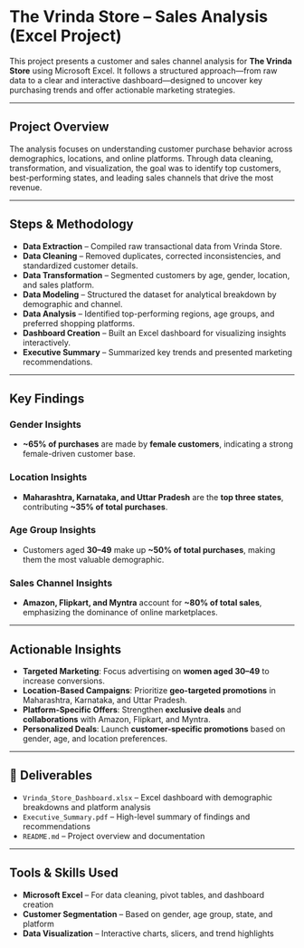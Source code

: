 #  The Vrinda Store – Sales Analysis (Excel Project)

This project presents a customer and sales channel analysis for **The Vrinda Store** using Microsoft Excel. It follows a structured approach—from raw data to a clear and interactive dashboard—designed to uncover key purchasing trends and offer actionable marketing strategies.

---

##  Project Overview

The analysis focuses on understanding customer purchase behavior across demographics, locations, and online platforms. Through data cleaning, transformation, and visualization, the goal was to identify top customers, best-performing states, and leading sales channels that drive the most revenue.

---

##  Steps & Methodology

- **Data Extraction** – Compiled raw transactional data from Vrinda Store.
- **Data Cleaning** – Removed duplicates, corrected inconsistencies, and standardized customer details.
- **Data Transformation** – Segmented customers by age, gender, location, and sales platform.
- **Data Modeling** – Structured the dataset for analytical breakdown by demographic and channel.
- **Data Analysis** – Identified top-performing regions, age groups, and preferred shopping platforms.
- **Dashboard Creation** – Built an Excel dashboard for visualizing insights interactively.
- **Executive Summary** – Summarized key trends and presented marketing recommendations.

---

##  Key Findings

###  Gender Insights
- **~65% of purchases** are made by **female customers**, indicating a strong female-driven customer base.

###  Location Insights
- **Maharashtra, Karnataka, and Uttar Pradesh** are the **top three states**, contributing **~35% of total purchases**.

###  Age Group Insights
- Customers aged **30–49** make up **~50% of total purchases**, making them the most valuable demographic.

###  Sales Channel Insights
- **Amazon, Flipkart, and Myntra** account for **~80% of total sales**, emphasizing the dominance of online marketplaces.

---

##  Actionable Insights

- **Targeted Marketing**: Focus advertising on **women aged 30–49** to increase conversions.
- **Location-Based Campaigns**: Prioritize **geo-targeted promotions** in Maharashtra, Karnataka, and Uttar Pradesh.
- **Platform-Specific Offers**: Strengthen **exclusive deals** and **collaborations** with Amazon, Flipkart, and Myntra.
- **Personalized Deals**: Launch **customer-specific promotions** based on gender, age, and location preferences.

---

## 📂 Deliverables

- `Vrinda_Store_Dashboard.xlsx` – Excel dashboard with demographic breakdowns and platform analysis  
- `Executive_Summary.pdf` – High-level summary of findings and recommendations  
- `README.md` – Project overview and documentation

---

##  Tools & Skills Used

- **Microsoft Excel** – For data cleaning, pivot tables, and dashboard creation  
- **Customer Segmentation** – Based on gender, age group, state, and platform  
- **Data Visualization** – Interactive charts, slicers, and trend highlights  


